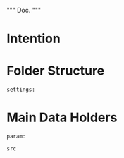 """ Doc.
"""

# Intention

# Folder Structure

    settings: 




# Main Data Holders

    param:
    
    src